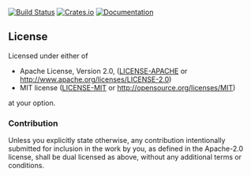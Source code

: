 [![Build Status](https://travis-ci.org/terahxluna/rust-bytebuffer.svg)](https://travis-ci.org/terahxluna/rust-bytebuffer)
[![Crates.io](https://img.shields.io/crates/v/bytebuffer.svg)](https://crates.io/crates/bytebuffer)
[![Documentation](https://docs.rs/bytebuffer/badge.svg)](https://docs.rs/bytebuffer)

## License

Licensed under either of

 * Apache License, Version 2.0, ([LICENSE-APACHE](LICENSE-APACHE) or http://www.apache.org/licenses/LICENSE-2.0)
 * MIT license ([LICENSE-MIT](LICENSE-MIT) or http://opensource.org/licenses/MIT)

at your option.

### Contribution

Unless you explicitly state otherwise, any contribution intentionally submitted
for inclusion in the work by you, as defined in the Apache-2.0 license, shall be dual licensed as above, without any
additional terms or conditions.
